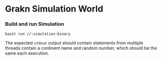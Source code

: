 # Grakn Simulation World

### Build and run Simulation
```shell script
bazel run //:simulation-binary
```

The expected `stdout` output should contain statements from multiple threads contain a continent name and random number, which should be the same each execution.